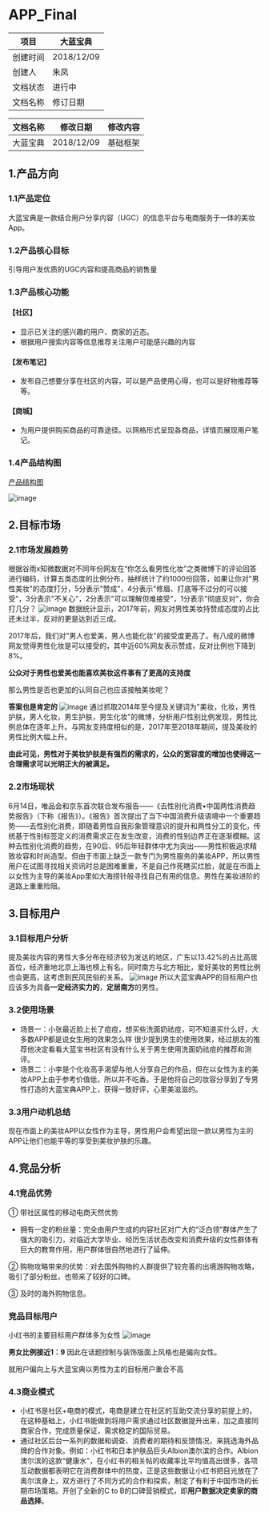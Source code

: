# APP_Final

项目 | 大蓝宝典
---|---
创建时间 | 2018/12/09
创建人 | 朱凤
文档状态 | 进行中
文档名称 | 修订日期 |修改内容

文档名称 | 修改日期| 修改内容
---|---|---
大蓝宝典| 2018/12/09| 基础框架

## 1.产品方向
### 1.1产品定位
大蓝宝典是一款结合用户分享内容（UGC）的信息平台与电商服务于一体的美妆App。
### 1.2产品核心目标
引导用户发优质的UGC内容和提高商品的销售量

### 1.3产品核心功能
#### 【社区】
- 显示已关注的感兴趣的用户、商家的近态。
- 根据用户搜索内容等信息推荐关注用户可能感兴趣的内容


#### 【发布笔记】
- 发布自己想要分享在社区的内容，可以是产品使用心得，也可以是好物推荐等等。
#### 【商城】
- 为用户提供购买商品的可靠途径。以网格形式呈现各商品，详情页展现用户笔记。

### 1.4产品结构图
[产品结构图](http://naotu.baidu.com/file/20ca10f949e4be2e1a3bf755294580a1?token=d43e75051620c6f9)

![image](https://github.com/fungchu/APP_final/blob/master/image/%E5%A4%A7%E8%93%9D%E5%AE%9D%E5%85%B8.png?raw=true)

## 2.目标市场
### 2.1市场发展趋势
根据谷雨x知微数据对不同年份网友在“你怎么看男性化妆”之类微博下的评论回答进行编码，计算五类态度的比例分布，抽样统计了约1000份回答，如果让你对"男性美妆"的态度打分，5分表示"赞成"，4分表示"修眉、打底等不过分的可以接受"，3分表示"不关心"，2分表示"可以理解但难接受"，1分表示"彻底反对"，你会打几分？
![image](https://mmbiz.qpic.cn/mmbiz_jpg/HYpq6iceJNfsA6yt19WbeW6FvsZ7ykqU6Erz4CGgVic4via73XIibdApYvTrZEicmMyhmc6QicJXflT9rXgCYRTF5fGg/640?wx_fmt=jpeg&tp=webp&wxfrom=5&wx_lazy=1&wx_co=1)
数据统计显示，2017年前，网友对男性美妆持赞成态度的占比还未过半，反对的更是达到近三成。

2017年后，我们对"男人也爱美，男人也能化妆"的接受度更高了。有八成的微博网友觉得男性化妆是可以接受的，其中近60%网友表示赞成，反对比例也下降到8%。

**公众对于男性也爱美也能喜欢美妆这件事有了更高的支持度**

那么男性是否也更加的认同自己也应该接触美妆呢？

**答案也是肯定的**
![image](https://mmbiz.qpic.cn/mmbiz_jpg/HYpq6iceJNfsA6yt19WbeW6FvsZ7ykqU6arvIUicgodvgqibtE8PhT4VeZMXJCchcPungWpwb0wzx3BPAztFibD3NQ/640?wx_fmt=jpeg&tp=webp&wxfrom=5&wx_lazy=1&wx_co=1)
通过抓取2014年至今提及关键词为"美妆，化妆，男性护肤，男人化妆，男生护肤，男生化妆"的微博，分析用户性别比例发现，男性比例总体在逐年上升。与网友支持度相似的是，2017年至2018年期间，提及美妆的男性比例大幅上升。

**由此可见，男性对于美妆护肤是有强烈的需求的，公众的宽容度的增加也使得这一合理需求可以光明正大的被满足。**

### 2.2市场现状
6月14日，唯品会和京东首次联合发布报告——《去性别化消费•中国两性消费趋势报告》（下称《报告》）。《报告》首次提出了当下中国消费升级语境中一个重要趋势——去性别化消费，即随着男性自我形象管理意识的提升和两性分工的变化，传统基于性别标签定义的消费需求正在发生改变，消费的性别边界正在逐渐模糊。这种去性别化消费的趋势，在90后、95后年轻群体中尤为突出——男性积极追求精致妆容和时尚造型。但由于市面上缺乏一款专门为男性服务的美妆APP，所以男性用户在试图寻找相关资讯时总是困难重重，不是自己作死瞎买烂脸，就是在市面上以女性为主导的美妆App里如大海捞针般寻找自己有用的信息。男性在美妆进阶的道路上重重险阻。

## 3.目标用户
### 3.1目标用户分析
提及美妆内容的男性大多分布在经济较为发达的地区，广东以13.42%的占比高居首位，经济重地北京上海也榜上有名。同时南方与北方相比，爱好美妆的男性比例也会更高，这考虑到民风民俗的关系。
![image](https://mmbiz.qpic.cn/mmbiz_jpg/HYpq6iceJNfsA6yt19WbeW6FvsZ7ykqU6MNibcKuBdMcxCrc14FEzSyJaLZO0FDqCjHDTfOXUVW2nDYicbJ7PSxgA/640?wx_fmt=jpeg&tp=webp&wxfrom=5&wx_lazy=1&wx_co=1)
所以大蓝宝典APP的目标用户也应该多为具备**一定经济实力的**，**定居南方**的男性。

### 3.2使用场景
- 场景一：小张最近脸上长了痘痘，想买些洗面奶祛痘，可不知道买什么好，大多数APP都是说女生用的效果怎么样 很少提到男生的使用效果，经过朋友的推荐他决定看看大蓝宝书社区有没有什么关于男生使用洗面奶祛痘的推荐和测评。
- 场景二：小李是个化妆高手渴望与他人分享自己的作品，但在以女性为主的美妆APP上由于参考价值低，所以并不吃香。于是他将自己的妆容分享到了专男性打造的大蓝宝典APP上，获得一致好评，心里美滋滋的。

### 3.3用户动机总结
现在市面上的美妆APP以女性作为主导，男性用户会希望出现一款以男性为主的APP让他们也能平等的享受到美妆护肤的乐趣。
## 4.竞品分析
### 4.1竞品优势

① 带社区属性的移动电商天然优势

- 拥有一定的粉丝量：完全由用户生成的内容社区对广大的“泛白领”群体产生了强大的吸引力，对临近大学毕业、经历生活状态改变和消费升级的女性群体有巨大的教育作用，用户群体很自然地进行了延伸。

② 购物攻略带来的优势：对去国外购物的人群提供了较完善的出境游购物攻略，吸引了部分粉丝，也带来了较好的口碑。

③ 及时的海外购物信息。

### 竞品目标用户
小红书的主要目标用户群体多为女性
![image](http://5b0988e595225.cdn.sohucs.com/images/20180824/aba6c406f3f844a58b937ad11ceb8f15.jpeg)

**男女比例接近1：9**
因此在话题控制与装饰版面上风格也是偏向女性。

就用户偏向上与大蓝宝典以男性为主的目标用户重合不高

### 4.3商业模式

- 小红书是社区+电商的模式，电商是建立在社区的互助交流分享的前提上的，在这种基础上，小红书能做到将用户需求通过社区数据提升出来，加之直接同商家合作，完成质量保证，需求稳定的国际贸易。
- 通过社区后台一系列的数据和调查、消费者的期待和反馈情况，来挑选海外品牌的合作对象。例如：小红书和日本护肤品巨头Albion澳尔滨的合作。Albion澳尔滨的这款“健康水”，在小红书的相关帖的收藏率比平均值高出很多，各项互动数据都表明它在消费群体中的热度，正是这些数据让小红书把目光放在了奥尔滨身上，双方进行了不同方式的合作和探索，制定了有利于中国市场的长期市场策略。开创了全新的C to B的口碑营销模式，即**用户数据决定卖家的商品选择**。

